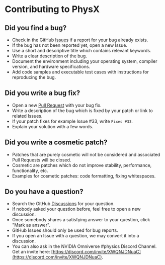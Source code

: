 # Contributing to PhysX

## Did you find a bug?

* Check in the GitHub [Issues](https://github.com/NVIDIA-Omniverse/PhysX/issues) if a report for your bug already exists.
* If the bug has not been reported yet, open a new Issue.
* Use a short and descriptive title which contains relevant keywords.
* Write a clear description of the bug.
* Document the environment including your operating system, compiler version, and hardware specifications.
* Add code samples and executable test cases with instructions for reproducing the bug.

## Did you write a bug fix?

* Open a new [Pull Request](https://github.com/NVIDIA-Omniverse/PhysX/pulls) with your bug fix.
* Write a description of the bug which is fixed by your patch or link to related Issues.
* If your patch fixes for example Issue #33, write `Fixes #33`.
* Explain your solution with a few words.

## Did you write a cosmetic patch?

* Patches that are purely cosmetic will not be considered and associated Pull Requests will be closed.
* Cosmetic are patches which do not improve stability, performance, functionality, etc.
* Examples for cosmetic patches: code formatting, fixing whitespaces.

## Do you have a question?

* Search the GitHub [Discussions](https://github.com/NVIDIA-Omniverse/PhysX/discussions/) for your question.
* If nobody asked your question before, feel free to open a new discussion.
* Once somebody shares a satisfying answer to your question, click "Mark as answer".
* GitHub Issues should only be used for bug reports. 
* If you open an Issue with a question, we may convert it into a discussion.
* You can also ask in the NVIDIA Omniverse #physics Discord Channel. Get an invite here: [https://discord.com/invite/XWQNJDNuaC](https://discord.com/invite/XWQNJDNuaC).
